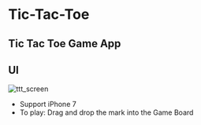 # Tic-Tac-Toe #

## Tic Tac Toe Game App ##

## UI ##
![ttt_screen](https://cloud.githubusercontent.com/assets/16792248/22917414/4ea43558-f24a-11e6-90f0-ac7000e73a9d.png)

* Support iPhone 7
* To play: Drag and drop the mark into the Game Board

